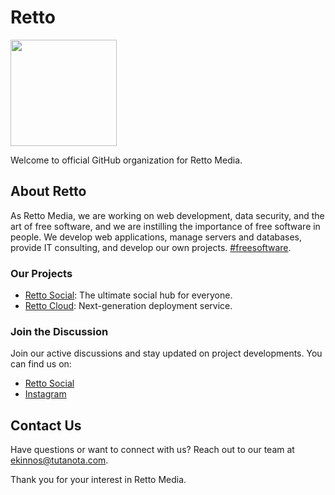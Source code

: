 # Retto
<img src="https://avatars.githubusercontent.com/u/126869909?s=200&v=4" width="170" height="170">

Welcome to official GitHub organization for Retto Media.

## About Retto
As Retto Media, we are working on web development, data security, and the art of free software, and we are instilling the importance of free software in people. We develop web applications, manage servers and databases, provide IT consulting, and develop our own projects. <a href="">#freesoftware</a>.

### Our Projects
- [Retto Social](https://rettomedia.com): The ultimate social hub for everyone.
- [Retto Cloud](https://cloud.rettomedia.com): Next-generation deployment service.

### Join the Discussion
Join our active discussions and stay updated on project developments. You can find us on:

- [Retto Social](https://social.rettomedia.com)
- [Instagram](https://instagram.com/rettosocial)

## Contact Us
Have questions or want to connect with us? Reach out to our team at [ekinnos@tutanota.com](mailto:ekinnos@tutanota.com).

Thank you for your interest in Retto Media.
